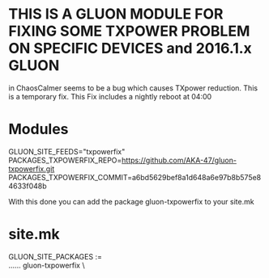 # THIS IS A GLUON MODULE FOR FIXING SOME TXPOWER PROBLEM ON SPECIFIC DEVICES and 2016.1.x GLUON

in ChaosCalmer seems to be a bug which causes TXpower reduction. This is a temporary fix.
This Fix includes a nightly reboot at 04:00

# Modules

GLUON_SITE_FEEDS="txpowerfix"<br>
PACKAGES_TXPOWERFIX_REPO=https://github.com/AKA-47/gluon-txpowerfix.git<br>
PACKAGES_TXPOWERFIX_COMMIT=a6bd5629bef8a1d648a6e97b8b575e84633f048b<br>

With this done you can add the package gluon-txpowerfix to your site.mk

# site.mk

GLUON_SITE_PACKAGES := \
......
	      gluon-txpowerfix \





